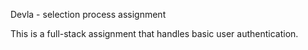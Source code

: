 Devla - selection process assignment

This is a full-stack assignment that handles basic user authentication.

